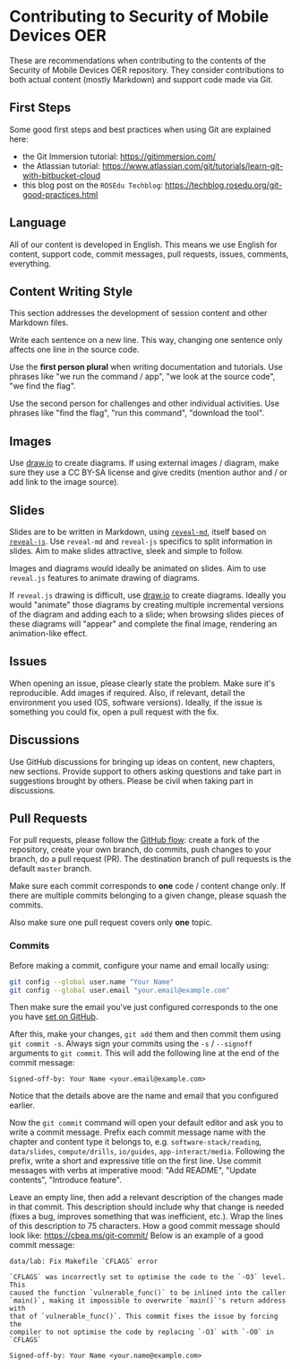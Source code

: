 # Contributing to Security of Mobile Devices OER

These are recommendations when contributing to the contents of the Security of Mobile Devices OER repository.
They consider contributions to both actual content (mostly Markdown) and support code made via Git.

## First Steps

Some good first steps and best practices when using Git are explained here:

* the Git Immersion tutorial: <https://gitimmersion.com/>
* the Atlassian tutorial: <https://www.atlassian.com/git/tutorials/learn-git-with-bitbucket-cloud>
* this blog post on the `ROSEdu Techblog`: <https://techblog.rosedu.org/git-good-practices.html>

## Language

All of our content is developed in English.
This means we use English for content, support code, commit messages, pull requests, issues, comments, everything.

## Content Writing Style

This section addresses the development of session content and other Markdown files.

Write each sentence on a new line.
This way, changing one sentence only affects one line in the source code.

Use the **first person plural** when writing documentation and tutorials.
Use phrases like "we run the command / app", "we look at the source code", "we find the flag".

Use the second person for challenges and other individual activities.
Use phrases like "find the flag", "run this command", "download the tool".

## Images

Use [draw.io](https://app.diagrams.net/) to create diagrams.
If using external images / diagram, make sure they use a CC BY-SA license and give credits (mention author and / or add link to the image source).

## Slides

Slides are to be written in Markdown, using [`reveal-md`](https://github.com/webpro/reveal-md), itself based on [`reveal-js`](https://revealjs.com/).
Use `reveal-md` and `reveal-js` specifics to split information in slides.
Aim to make slides attractive, sleek and simple to follow.

Images and diagrams would ideally be animated on slides.
Aim to use `reveal.js` features to animate drawing of diagrams.

If `reveal.js` drawing is difficult, use [draw.io](https://app.diagrams.net/) to create diagrams.
Ideally you would "animate" those diagrams by creating multiple incremental versions of the diagram and adding each to a slide;
when browsing slides pieces of these diagrams will "appear" and complete the final image, rendering an animation-like effect.

## Issues

When opening an issue, please clearly state the problem.
Make sure it's reproducible.
Add images if required.
Also, if relevant, detail the environment you used (OS, software versions).
Ideally, if the issue is something you could fix, open a pull request with the fix.

## Discussions

Use GitHub discussions for bringing up ideas on content, new chapters, new sections.
Provide support to others asking questions and take part in suggestions brought by others.
Please be civil when taking part in discussions.

## Pull Requests

For pull requests, please follow the [GitHub flow](https://docs.github.com/en/github/collaborating-with-pull-requests/proposing-changes-to-your-work-with-pull-requests/creating-a-pull-request-from-a-fork): create a fork of the repository, create your own branch, do commits, push changes to your branch, do a pull request (PR).
The destination branch of pull requests is the default `master` branch.

Make sure each commit corresponds to **one** code / content change only.
If there are multiple commits belonging to a given change, please squash the commits.

Also make sure one pull request covers only **one** topic.

### Commits

Before making a commit, configure your name and email locally using:

```bash
git config --global user.name "Your Name"
git config --global user.email "your.email@example.com"
```

Then make sure the email you've just configured corresponds to the one you have [set on GitHub](https://docs.github.com/en/account-and-profile/setting-up-and-managing-your-personal-account-on-github/managing-email-preferences/adding-an-email-address-to-your-github-account).

After this, make your changes, `git add` them and then commit them using `git commit -s`.
Always sign your commits using the `-s` / `--signoff` arguments to `git commit`.
This will add the following line at the end of the commit message:

```text
Signed-off-by: Your Name <your.email@example.com>
```

Notice that the details above are the name and email that you configured earlier.

Now the `git commit` command will open your default editor and ask you to write a commit message.
Prefix each commit message name with the chapter and content type it belongs to, e.g. `software-stack/reading`, `data/slides`, `compute/drills`, `io/guides`, `app-interact/media`.
Following the prefix, write a short and expressive title on the first line.
Use commit messages with verbs at imperative mood: "Add README", "Update contents", "Introduce feature".

Leave an empty line, then add a relevant description of the changes made in that commit.
This description should include why that change is needed (fixes a bug, improves something that was inefficient, etc.).
Wrap the lines of this description to 75 characters.
How a good commit message should look like: <https://cbea.ms/git-commit/>
Below is an example of a good commit message:

```text
data/lab: Fix Makefile `CFLAGS` error

`CFLAGS` was incorrectly set to optimise the code to the `-O3` level. This
caused the function `vulnerable_func()` to be inlined into the caller
`main()`, making it impossible to overwrite `main()`'s return address with
that of `vulnerable_func()`. This commit fixes the issue by forcing the
compiler to not optimise the code by replacing `-O3` with `-O0` in `CFLAGS`

Signed-off-by: Your Name <your.name@example.com>
```
